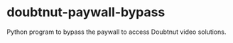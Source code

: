 # doubtnut-paywall-bypass
Python program to bypass the paywall to access Doubtnut video solutions. 
